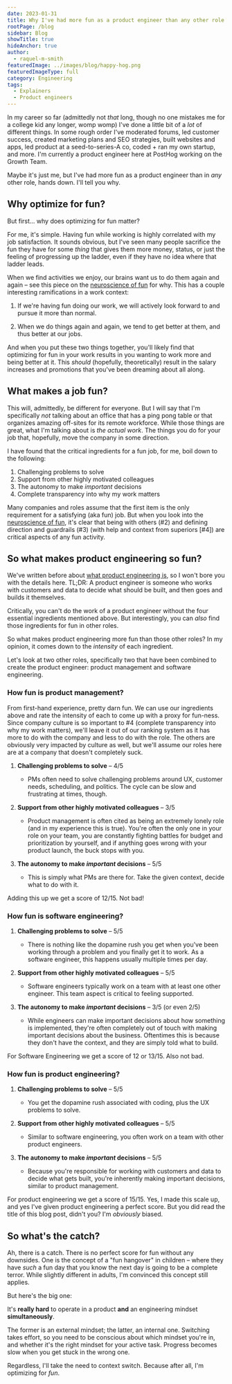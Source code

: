 ```yaml
---
date: 2023-01-31
title: Why I've had more fun as a product engineer than any other role in tech
rootPage: /blog
sidebar: Blog
showTitle: true
hideAnchor: true
author:
  - raquel-m-smith
featuredImage: ../images/blog/happy-hog.png
featuredImageType: full
category: Engineering
tags:
  - Explainers
  - Product engineers
---
```


In my career so far (admittedly not _that_ long, though no one mistakes me for a college kid any longer, womp womp) I've done a little bit of a _lot_ of different things. In some rough order I've moderated forums, led customer success, created marketing plans and SEO strategies, built websites and apps, led product at a seed-to-series-A co, coded + ran my own startup, and more. I'm currently a product engineer here at PostHog working on the Growth Team. 

Maybe it's just me, but I've had more fun as a product engineer than in _any_ other role, hands down. I'll tell you why.

## Why optimize for fun?

But first... why does optimizing for fun matter? 

For me, it's simple. Having fun while working is highly correlated with my job satisfaction. It sounds obvious, but I've seen many people sacrifice the fun they have for some _thing_ that gives them more money, status, or just the feeling of progressing up the ladder, even if they have no idea where that ladder leads.

When we find activities we enjoy, our brains want us to do them again and again – see this piece on the [neuroscience of fun](https://hub.jhu.edu/magazine/2016/summer/neuroscience-of-fun/) for why. This has a couple interesting ramifications in a work context:

1) If we're having fun doing our work, we will actively look forward to and pursue it more than normal.

2) When we do things again and again, we tend to get better at them, and thus better at our jobs.

And when you put these two things together, you'll likely find that optimizing for fun in your work results in you wanting to work more and being better at it. This _should_ (hopefully, theoretically) result in the salary increases and promotions that you've been dreaming about all along.

## What makes a job fun?

This will, admittedly, be different for everyone. But I will say that I'm specifically _not_ talking about an office that has a ping pong table or that organizes amazing off-sites for its remote workforce. While those things are great, what I'm talking about is _the actual work_. The things you do for your job that, hopefully, move the company in some direction.

I have found that the critical ingredients for a fun job, for me, boil down to the following:

1. Challenging problems to solve
2. Support from other highly motivated colleagues
3. The autonomy to make _important_ decisions
4. Complete transparency into why my work matters

Many companies and roles assume that the first item is the only requirement for a satisfying (aka fun) job. But when you look into the [neuroscience of fun](https://hub.jhu.edu/magazine/2016/summer/neuroscience-of-fun/), it's clear that being with others (#2) and defining direction and guardrails (#3) (with help and context from superiors [#4]) are critical aspects of any fun activity. 

## So what makes product engineering so fun?

We've written before about [what product engineering is](/blog/what-is-a-product-engineer), so I won't bore you with the details here. TL;DR: A product engineer is someone who works with customers and data to decide what should be built, and then goes and builds it themselves. 

Critically, you can't do the work of a product engineer without the four essential ingredients mentioned above. But interestingly, you can _also_ find those ingredients for fun in other roles. 

So what makes product engineering more fun than those other roles? In my opinion, it comes down to the _intensity_ of each ingredient.

Let's look at two other roles, specifically two that have been combined to create the product engineer: product management and software engineering.

### How fun is product management?

From first-hand experience, pretty darn fun. We can use our ingredients above and rate the intensity of each to come up with a proxy for fun-ness. Since company culture is so important to #4 (complete transparency into why my work matters), we'll leave it out of our ranking system as it has more to do with the company and less to do with the role. The others are obviously very impacted by culture as well, but we'll assume our roles here are at a company that doesn't completely suck.

1. **Challenging problems to solve** – 4/5
    - PMs often need to solve challenging problems around UX, customer needs, scheduling, and politics. The cycle can be slow and frustrating at times, though.
    
2. **Support from other highly motivated colleagues** – 3/5
    - Product management is often cited as being an extremely lonely role (and in my experience this is true). You're often the only one in your role on your team, you are constantly fighting battles for budget and prioritization by yourself, and if anything goes wrong with your product launch, the buck stops with you. 
    
3. **The autonomy to make _important_ decisions** – 5/5
    - This is simply what PMs are there for. Take the given context, decide what to do with it.

Adding this up we get a score of 12/15. Not bad!

### How fun is software engineering? 

1. **Challenging problems to solve** – 5/5
    - There is nothing like the dopamine rush you get when you've been working through a problem and you finally get it to work. As a software engineer, this happens usually multiple times per day. 
    
2. **Support from other highly motivated colleagues** – 5/5
    - Software engineers typically work on a team with at least one other engineer. This team aspect is critical to feeling supported.
    
3. **The autonomy to make _important_ decisions** – 3/5 (or even 2/5)
    - While engineers can make important decisions about how something is implemented, they're often completely out of touch with making important decisions about the business. Oftentimes this is because they don't have the context, and they are simply told what to build. 

For Software Engineering we get a score of 12 or 13/15. Also not bad.

### How fun is product engineering? 

1. **Challenging problems to solve** – 5/5
    - You get the dopamine rush associated with coding, plus the UX problems to solve.
    
2. **Support from other highly motivated colleagues** – 5/5
    - Similar to software engineering, you often work on a team with other product engineers.
    
3. **The autonomy to make _important_ decisions** – 5/5
    - Because you're responsible for working with customers and data to decide what gets built, you're inherently making important decisions, similar to product management.

For product engineering we get a score of 15/15. Yes, I made this scale up, and yes I've given product engineering a perfect score. But you did read the title of this blog post, didn't you? I'm _obviously_ biased.

## So what's the catch?

Ah, there is a catch. There is no perfect score for fun without any downsides. One is the concept of a "fun hangover" in children – where they have _such_ a fun day that you know the next day is going to be a complete terror. While slightly different in adults, I'm convinced this concept still applies.

But here's the big one: 

It's **really hard** to operate in a product **and** an engineering mindset **simultaneously**. 

The former is an external mindset; the latter, an internal one. Switching takes effort, so you need to be conscious about which mindset you're in, and whether it's the right mindset for your active task. Progress becomes slow when you get stuck in the wrong one.

Regardless, I'll take the need to context switch. Because after all, I'm optimizing for _fun_.
